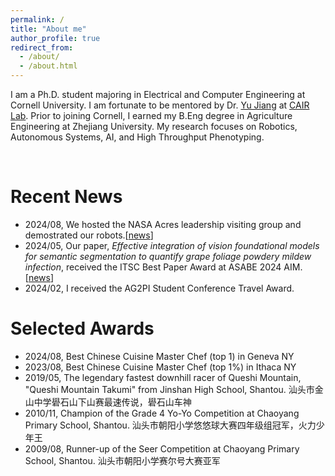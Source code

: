 ```yaml
---
permalink: /
title: "About me"
author_profile: true
redirect_from: 
  - /about/
  - /about.html
---
```


I am a Ph.D. student majoring in Electrical and Computer Engineering at Cornell University. I am fortunate to be mentored by Dr. [Yu Jiang](https://cals.cornell.edu/yu-jiang) at [CAIR Lab](https://cair.cals.cornell.edu/). Prior to joining Cornell, I earned my B.Eng degree in Agriculture Engineering at Zhejiang University. My research focuses on Robotics, Autonomous Systems, AI, and High Throughput Phenotyping.

<br/>

# Recent News
- 2024/08, We hosted the NASA Acres leadership visiting group and demostrated our robots.[[news](https://news.cornell.edu/stories/2024/08/space-farm-readying-nasa-satellites-help-growers)]
- 2024/05, Our paper, *Effective integration of vision foundational models for semantic segmentation to quantify grape foliage powdery mildew infection*, received the ITSC Best Paper Award at ASABE 2024 AIM. [[news](https://www.asabe.org/Awards-Competitions/Paper-Awards/ITSC-Paper-Awards)]
- 2024/02, I received the AG2PI Student Conference Travel Award.

# Selected Awards
- 2024/08, Best Chinese Cuisine Master Chef (top 1) in Geneva NY
- 2023/08, Best Chinese Cuisine Master Chef (top 1%) in Ithaca NY
- 2019/05, The legendary fastest downhill racer of Queshi Mountain, "Queshi Mountain Takumi" from Jinshan High School, Shantou. 汕头市金山中学礐石山下山赛最速传说，礐石山车神
- 2010/11, Champion of the Grade 4 Yo-Yo Competition at Chaoyang Primary School, Shantou. 汕头市朝阳小学悠悠球大赛四年级组冠军，火力少年王
- 2009/08, Runner-up of the Seer Competition at Chaoyang Primary School, Shantou. 汕头市朝阳小学赛尔号大赛亚军